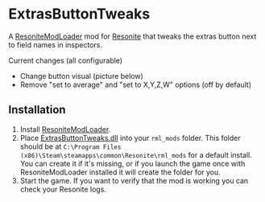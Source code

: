 # ExtrasButtonTweaks

A [ResoniteModLoader](https://github.com/resonite-modding-group/ResoniteModLoader) mod for [Resonite](https://resonite.com/) that tweaks the extras button next to field names in inspectors.

Current changes (all configurable)
- Change button visual (picture below)
- Remove "set to average" and "set to X,Y,Z,W" options (off by default)

## Installation
1. Install [ResoniteModLoader](https://github.com/resonite-modding-group/ResoniteModLoader).
1. Place [ExtrasButtonTweaks.dll](https://github.com/art0007i/ExtrasButtonTweaks/releases/latest/download/ExtrasButtonTweaks.dll) into your `rml_mods` folder. This folder should be at `C:\Program Files (x86)\Steam\steamapps\common\Resonite\rml_mods` for a default install. You can create it if it's missing, or if you launch the game once with ResoniteModLoader installed it will create the folder for you.
1. Start the game. If you want to verify that the mod is working you can check your Resonite logs.